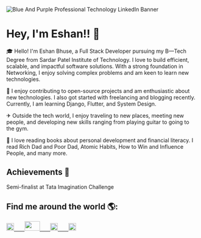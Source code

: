 ![Blue And Purple Professional Technology LinkedIn Banner](https://github.com/user-attachments/assets/ee1a5407-4d1f-4dc6-afc7-0f40435f3231)

# Hey, I'm Eshan!! 👋

🎓 Hello! I'm Eshan Bhuse, a Full Stack Developer pursuing my B—Tech Degree from Sardar Patel Institute of Technology. I love to build efficient, scalable, and impactful software solutions. 
   With a strong foundation in Networking, I enjoy solving complex problems and am keen to learn new technologies.

🎯 I enjoy contributing to open-source projects and am enthusiastic about new technologies. I also got started with freelancing and blogging recently. Currently, I am learning Django, Flutter, 
   and System Design.

✈ Outside the tech world, I enjoy traveling to new places, meeting new people, and developing new skills ranging from playing guitar to going to the gym.

🎸 I love reading books about personal development and financial literacy. I read Rich Dad and Poor Dad, Atomic Habits, How to Win and Influence People, and many more.

## Achievements 🏅

Semi-finalist at Tata Imagination Challenge

## Find me around the world 🌎:
<a href="https://leetcode.com/eshanbhuse">
<img src="https://upload.wikimedia.org/wikipedia/commons/thumb/8/81/LinkedIn_icon.svg/1024px-LinkedIn_icon.svg.png" style="height:20px ; width:20px">
&nbsp; &nbsp; &nbsp; 
<a href="https://linkedin.com/eshanbhuse">
<img src="https://camo.githubusercontent.com/078a190291061c96a40d8ed74889f00e0aeec21a17d9a726038588a3248b24f2/68747470733a2f2f696d672e736869656c64732e696f2f62616467652f4c696e6b6564496e2d2532333030373742352e7376673f267374796c653d666c61742d737175617265266c6f676f3d6c696e6b6564696e266c6f676f436f6c6f723d7768697465" style="height:25px ; width:40px">
&nbsp; &nbsp; &nbsp;
<a href="https://linkedin.com/eshanbhuse">
<img src="https://upload.wikimedia.org/wikipedia/commons/thumb/8/81/LinkedIn_icon.svg/1024px-LinkedIn_icon.svg.png" style="height:20px ; width:20px">
&nbsp; &nbsp; &nbsp; 
<a href="https://linkedin.com/eshanbhuse">
<img src="https://upload.wikimedia.org/wikipedia/commons/thumb/8/81/LinkedIn_icon.svg/1024px-LinkedIn_icon.svg.png" style="height:20px ; width:20px"> 

<!--
**eshanbhuse/eshanbhuse** is a ✨ _special_ ✨ repository because its `README.md` (this file) appears on your GitHub profile.

Here are some ideas to get you started:

- 🔭 I’m currently working on ...
- 🌱 I’m currently learning ...
- 👯 I’m looking to collaborate on ...
- 🤔 I’m looking for help with ...
- 💬 Ask me about ...
- 📫 How to reach me: ...
- 😄 Pronouns: ...
- ⚡ Fun fact: ...
-->
